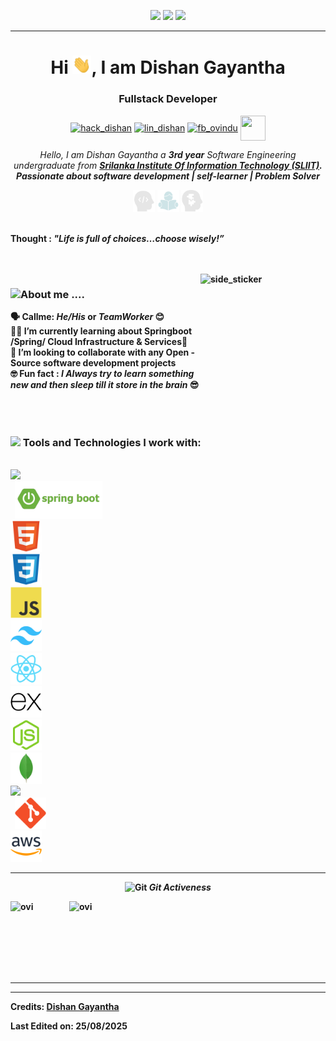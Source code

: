 <!--
**DishanGayantha/DishanGayantha** is a ✨ _special_ ✨ repository because its `README.md` (this file) appears on your GitHub profile.

Here are some ideas to get you started:

- 🔭 I’m currently working on ...
- 🌱 I’m currently learning ...
- 👯 I’m looking to collaborate on ...
- 🤔 I’m looking for help with ...
- 💬 Ask me about ...
- 📫 How to reach me: ...
- 😄 Pronouns: ...
- ⚡ Fun fact: ...
-->

<p align="left"> 
 </p>
 <p align="center">
  <img src="https://img.shields.io/badge/Focus-Software%20Development-brightgreen" />
  <img src="https://img.shields.io/badge/Lives-Sri%20Lanka-success" />
  <img src="https://img.shields.io/badge/Languages-English%20%26%20Sinhala-brightgreen" />
</p>
<hr>
<h1 align="center">Hi <img src="https://raw.githubusercontent.com/ABSphreak/ABSphreak/master/gifs/Hi.gif" width="30px">, I am Dishan Gayantha </h1>
<h3 align="center">Fullstack Developer</h3>
<p align="center">
<a href="https://www.hackerrank.com/profile/gayantha8631" target="new"><img align="center" src="https://cdn.worldvectorlogo.com/logos/hackerrank.svg" alt="hack_dishan" height="30" width="40" /></a>
<a href="www.linkedin.com/in/dishan-gayantha-73a59b199" target="new"><img align="center" src="https://img.icons8.com/?size=100&id=xuvGCOXi8Wyg&format=png&color=000000" alt="lin_dishan" height="40" width="40" /></a>
<a href="https://www.facebook.com/ovindu.wijethunge.7/" target="blank"><img align="center" src="https://www.svgrepo.com/show/299425/facebook.svg" alt="fb_ovindu" height="30" width="40" /></a>
 <a href = "mailto: oumw.udesh@gmail.com"><img align="center" src="https://img.icons8.com/?size=100&id=qyRpAggnV0zH&format=png&color=000000" height="40" width="40" /></a>
</p>
</p>



<p align="center">
  <em>
    Hello, I am Dishan Gayantha a <b>3rd year</b> Software Engineering undergraduate from <a href="https://www.sliit.lk/"> <b>Srilanka Institute Of Information Technology (SLIIT)<b/></a>. <br>
    <b>Passionate about software development | self-learner | Problem Solver</b> 
     <p align="center">
  <img src="./icons8-developer-50.png" alt="Software Development" width="35px" height="35px" />
      <img src="./icons8-student-53.png" alt="Software Development"  width="35px" height="35px"/>
      <img src="./icons8-problem-solving-skills-50.png" alt="Software Development"  width="35px" height="35px"/>
</p>

  </em> 
  <br>
       <b>Thought : <i>"Life is full of choices…choose wisely!”</i></b> 
</p>
<br><br>
<img align="right" width=200px height=200px alt="side_sticker" src="https://media.giphy.com/media/TEnXkcsHrP4YedChhA/giphy.gif" />

### <img src="https://media.giphy.com/media/iY8CRBdQXODJSCERIr/giphy.gif" width="30px">About me ....

🗣️  Callme: ***He/His*** or ***TeamWorker*** 😊 <br>
👨‍💻  I’m currently learning about Springboot /Spring/ Cloud Infrastructure & Services🥰<br>
🤝  I’m looking to collaborate with any **Open - Source software development projects**<br>
🤓  Fun fact : *I Always try to learn something new and then sleep till it store in the brain* 😎<br><br><br><br>
 

### <img src="https://media.giphy.com/media/iY8CRBdQXODJSCERIr/giphy.gif" width="30px"> Tools and Technologies I work with:

<p align="left">
  
  <code> <img height="50" src="https://www.vectorlogo.zone/logos/java/java-ar21.svg"> </code>
  <code> <img height="60" src="./spring-boot.png"> </code>
  <code> <img height="50" src="./HTML5.png"> </code>
  <code> <img height="50" src="./CSS3.png"> </code>
  <code> <img height="50" src="./JavaScript.png"> </code>
  <code> <img height="50" src="./Tailwind CSS.png"> </code>
  <code> <img height="50" src="./React.png"> </code>
  <code> <img height="50" src="./Express.png"> </code>
  <code> <img height="50" src="./Node.js (1).png"> </code>
  <code> <img height="50" src="./MongoDB (1).png"> </code>
  <code> <img height="50" src="https://www.vectorlogo.zone/logos/mysql/mysql-ar21.svg"> </code>
  <code> <img height="50" src="./Git.png"> </code>
  <code> <img height="50" src="./AWS.png"> </code>
  <hr>
  <p align="center">
 <img src="https://media.giphy.com/media/W5eoZHPpUx9sapR0eu/giphy.gif" width="30px" alt="Git"/>&nbsp;<i><b>Git Activeness</b></i></p>
 
<p><img align="left" src="https://github-readme-stats.vercel.app/api/top-langs?username=DishanGayantha&show_icons=true&locale=en&layout=compact&theme=chartreuse-dark" alt="ovi" /></p>
<p>&nbsp;<img align="right" src="https://github-readme-stats.vercel.app/api?username=DishanGayantha&show_icons=true&locale=en&theme=chartreuse-dark" alt="ovi" width="410" /></p>
<br><br><br><br><br>

<hr>


<!--<p align="center"><img src="https://media.giphy.com/media/QaMcXSekUWx7aogAUr/giphy.gif" width="30" />&nbsp;Git profile Trophies</p><br>
<img src="https://github-profile-trophy.vercel.app/?username=DishanGayantha&theme=juicyfresh&no-bg=true" />-->


-----
Credits: [Dishan Gayantha](https://github.com/DishanGayantha)

Last Edited on: 25/08/2025

